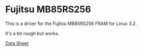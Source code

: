 # Fujitsu MB85RS256

This is a driver for the Fujitsu MB85RS256 FRAM for Linux 3.2.

It's a bit rough but works.

[Data Sheet](http://www.image.micros.com.pl/_dane_techniczne_auto/pf85rs256pnf.pdf)
